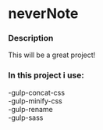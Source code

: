 # neverNote #

### Description ###

This will be a great project!

### In this project i use: ###

-gulp-concat-css <br>
-gulp-minify-css <br>
-gulp-rename <br>
-gulp-sass <br>